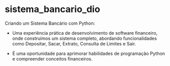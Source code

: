 # sistema_bancario_dio
Criando um Sistema Bancário com Python:

- Uma experiência prática de desenvolvimento de software financeiro, onde construímos um sistema completo, abordando funcionalidades como Depositar, Sacar, Extrato, Consulta de Limites e Sair. 

- É uma oportunidade para aprimorar habilidades de programação Python e compreender conceitos financeiros.
